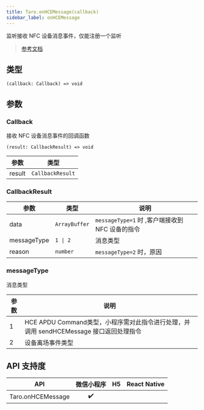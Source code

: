 ```yaml
---
title: Taro.onHCEMessage(callback)
sidebar_label: onHCEMessage
---
```


监听接收 NFC 设备消息事件，仅能注册一个监听

> [参考文档](https://developers.weixin.qq.com/miniprogram/dev/api/device/nfc/wx.onHCEMessage.html)

## 类型

```tsx
(callback: Callback) => void
```

## 参数

### Callback

接收 NFC 设备消息事件的回调函数

```tsx
(result: CallbackResult) => void
```

<table>
  <thead>
    <tr>
      <th>参数</th>
      <th>类型</th>
    </tr>
  </thead>
  <tbody>
    <tr>
      <td>result</td>
      <td><code>CallbackResult</code></td>
    </tr>
  </tbody>
</table>

### CallbackResult

<table>
  <thead>
    <tr>
      <th>参数</th>
      <th>类型</th>
      <th>说明</th>
    </tr>
  </thead>
  <tbody>
    <tr>
      <td>data</td>
      <td><code>ArrayBuffer</code></td>
      <td><code>messageType=1</code> 时 ,客户端接收到 NFC 设备的指令</td>
    </tr>
    <tr>
      <td>messageType</td>
      <td><code>1 | 2</code></td>
      <td>消息类型</td>
    </tr>
    <tr>
      <td>reason</td>
      <td><code>number</code></td>
      <td><code>messageType=2</code> 时，原因</td>
    </tr>
  </tbody>
</table>

### messageType

消息类型

<table>
  <thead>
    <tr>
      <th>参数</th>
      <th>说明</th>
    </tr>
  </thead>
  <tbody>
    <tr>
      <td>1</td>
      <td>HCE APDU Command类型，小程序需对此指令进行处理，并调用 sendHCEMessage 接口返回处理指令</td>
    </tr>
    <tr>
      <td>2</td>
      <td>设备离场事件类型</td>
    </tr>
  </tbody>
</table>

## API 支持度

|        API        | 微信小程序 | H5 | React Native |
|:-----------------:|:-----:|:--:|:------------:|
| Taro.onHCEMessage |  ✔️   |    |              |
